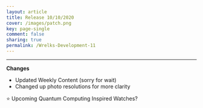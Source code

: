 ```yaml
---
layout: article
title: Release 10/10/2020
cover: /images/patch.png
key: page-single
comment: false
sharing: true
permalink: /Wrelks-Development-11
---
```

   
---
   
**Changes**

- Updated Weekly Content (sorry for wait)
- Changed up photo resolutions for more clarity 

⭐ Upcoming Quantum Computing Inspired Watches?
